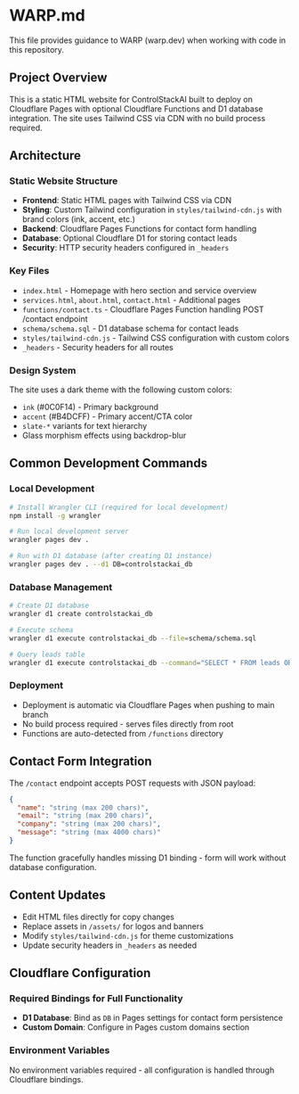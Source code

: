 # WARP.md

This file provides guidance to WARP (warp.dev) when working with code in this repository.

## Project Overview

This is a static HTML website for ControlStackAI built to deploy on Cloudflare Pages with optional Cloudflare Functions and D1 database integration. The site uses Tailwind CSS via CDN with no build process required.

## Architecture

### Static Website Structure
- **Frontend**: Static HTML pages with Tailwind CSS via CDN
- **Styling**: Custom Tailwind configuration in `styles/tailwind-cdn.js` with brand colors (ink, accent, etc.)
- **Backend**: Cloudflare Pages Functions for contact form handling
- **Database**: Optional Cloudflare D1 for storing contact leads
- **Security**: HTTP security headers configured in `_headers`

### Key Files
- `index.html` - Homepage with hero section and service overview
- `services.html`, `about.html`, `contact.html` - Additional pages
- `functions/contact.ts` - Cloudflare Pages Function handling POST /contact endpoint
- `schema/schema.sql` - D1 database schema for contact leads
- `styles/tailwind-cdn.js` - Tailwind CSS configuration with custom colors
- `_headers` - Security headers for all routes

### Design System
The site uses a dark theme with the following custom colors:
- `ink` (#0C0F14) - Primary background
- `accent` (#B4DCFF) - Primary accent/CTA color
- `slate-*` variants for text hierarchy
- Glass morphism effects using backdrop-blur

## Common Development Commands

### Local Development
```bash
# Install Wrangler CLI (required for local development)
npm install -g wrangler

# Run local development server
wrangler pages dev .

# Run with D1 database (after creating D1 instance)
wrangler pages dev . --d1 DB=controlstackai_db
```

### Database Management
```bash
# Create D1 database
wrangler d1 create controlstackai_db

# Execute schema
wrangler d1 execute controlstackai_db --file=schema/schema.sql

# Query leads table
wrangler d1 execute controlstackai_db --command="SELECT * FROM leads ORDER BY createdAt DESC LIMIT 10"
```

### Deployment
- Deployment is automatic via Cloudflare Pages when pushing to main branch
- No build process required - serves files directly from root
- Functions are auto-detected from `/functions` directory

## Contact Form Integration

The `/contact` endpoint accepts POST requests with JSON payload:
```json
{
  "name": "string (max 200 chars)",
  "email": "string (max 200 chars)", 
  "company": "string (max 200 chars)",
  "message": "string (max 4000 chars)"
}
```

The function gracefully handles missing D1 binding - form will work without database configuration.

## Content Updates

- Edit HTML files directly for copy changes
- Replace assets in `/assets/` for logos and banners
- Modify `styles/tailwind-cdn.js` for theme customizations
- Update security headers in `_headers` as needed

## Cloudflare Configuration

### Required Bindings for Full Functionality
- **D1 Database**: Bind as `DB` in Pages settings for contact form persistence
- **Custom Domain**: Configure in Pages custom domains section

### Environment Variables
No environment variables required - all configuration is handled through Cloudflare bindings.